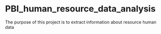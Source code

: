 # PBI_human_resource_data_analysis
 The purpose of this project is to extract information about resource human data
